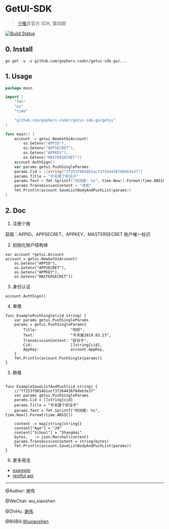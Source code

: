 # GetUI-SDK

> [个推](https://www.getui.com/cn/index.html)非官方 SDK, 第四期

[![Build Status](https://travis-ci.com/gophers-coder/getui-sdk-go.svg?branch=master)](https://travis-ci.com/gophers-coder/getui-sdk-go)

## 0. Install

``` 
go get -u -v github.com/gophers-coder/getui-sdk-go/...
```

## 1. Usage

```go
package main

import (
	"fmt"
	"os"
	"time"

	"github.com/gophers-coder/getui-sdk-go/getui"
)

func main() {
	account := getui.NewGetUiAccount(
		os.Getenv("APPID"),
		os.Getenv("APPSECRET"),
		os.Getenv("APPKEY"),
		os.Getenv("MASTERSECRET"))
	account.AuthSign()
	var params getui.PushSingleParams
	params.Cid = []string{"7f253f9854b1acf37264436f8deb3e37"}
	params.Title = "今天是个好日子"
	params.Text = fmt.Sprintf("时间是: %s", time.Now().Format(time.ANSIC))
	params.TransmissionContent = "消息"
	fmt.Println(account.SaveListBodyAndPushList(params))
}

```

## 2. Doc

1. 注册个推

获取：APPID、APPSECRET、APPKEY、MASTERSECRET 账户唯一标识

2. 初始化账户结构体

```` 
var account *getui.Account
account = getui.NewGetUiAccount(
    os.Getenv("APPID"),
    os.Getenv("APPSECRET"),
    os.Getenv("APPKEY"),
    os.Getenv("MASTERSECRET"))
````

3. 身份认证

``` 
account.AuthSign()
```

4. 单推

```` 
func ExamplePushSingle(cid string) {
	var params getui.PushSingleParams
	params = getui.PushSingleParams{
		Title:               "你好",
		Text:                "今天是2019.03.23",
		TransmissionContent: "好日子",
		Cid:                 []string{cid},
		AppKey:              account.AppKey,
	}
	fmt.Println(account.PushSingle(params))
}
````

5. 群推
``` 

func ExampleSaveListAndPush(cid string) {
	//"7f253f9854b1acf37264436f8deb3e37"
	var params getui.PushSingleParams
	params.Cid = []string{cid}
	params.Title = "今天是个好日子"
	params.Text = fmt.Sprintf("时间是: %s", time.Now().Format(time.ANSIC))

	content := map[string]string{}
	content["Age"] = "20"
	content["School"] = "ShangHai"
	bytes, _ := json.Marshal(content)
	params.TransmissionContent = string(bytes)
	fmt.Println(account.SaveListBodyAndPushList(params))
}
```

6. 更多用法

- [example](example/example.go)
- [restful api](http://docs.getui.com/getui/server/rest/start/)


---

@Author: 谢伟

@WeChat: wu_xiaoshen

@ZhiHu: [谢伟](https://www.zhihu.com/people/wu-xiao-shen-16/activities)

@BiliBili:[Wuxiaoshen](https://space.bilibili.com/10056291)



